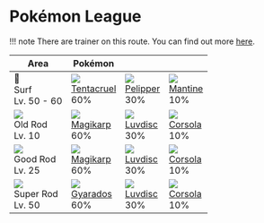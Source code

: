# Pokémon League

!!! note
    There are trainer on this route. You can find out more [here](../../trainer_changes/pokemon_league/).

Area                                  | Pokémon                         | &nbsp;                        | &nbsp;
---                                   | ---                             | ---                           | ---
🌊<br>Surf<br>Lv. 50 - 60              | ![][073]<br>[Tentacruel]<br>60% | ![][279]<br>[Pelipper]<br>30% | ![][226]<br>[Mantine]<br>10%
![][old-rod]<br>Old Rod<br>Lv. 10     | ![][129]<br>[Magikarp]<br>60%   | ![][370]<br>[Luvdisc]<br>30%  | ![][222]<br>[Corsola]<br>10%
![][good-rod]<br>Good Rod<br>Lv. 25   | ![][129]<br>[Magikarp]<br>60%   | ![][370]<br>[Luvdisc]<br>30%  | ![][222]<br>[Corsola]<br>10%
![][super-rod]<br>Super Rod<br>Lv. 50 | ![][130]<br>[Gyarados]<br>60%   | ![][370]<br>[Luvdisc]<br>30%  | ![][222]<br>[Corsola]<br>10%

[Tentacruel]: ../../pokemons/073/
[Magikarp]: ../../pokemons/129/
[Gyarados]: ../../pokemons/130/
[Corsola]: ../../pokemons/222/
[Mantine]: ../../pokemons/226/
[Pelipper]: ../../pokemons/279/
[Luvdisc]: ../../pokemons/370/
[good-rod]: ../img/items/good-rod.png
[old-rod]: ../img/items/old-rod.png
[super-rod]: ../img/items/super-rod.png
[073]: ../img/pokemon/073.png
[129]: ../img/pokemon/129.png
[130]: ../img/pokemon/130.png
[222]: ../img/pokemon/222.png
[226]: ../img/pokemon/226.png
[279]: ../img/pokemon/279.png
[370]: ../img/pokemon/370.png
